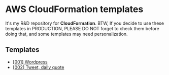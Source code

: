 # AWS CloudFormation templates

It's my R&D repository for **CloudFormation**. BTW, If you decide to use these templates in PRODUCTION, PLEASE DO NOT forget to check them before doing that, and some templates may need personalization.


## Templates
* [[001] Wordpress](001-wordpress/README.md)
* [[002] Tweet, daily quote](002-tweet-daily-quote/README.md)
